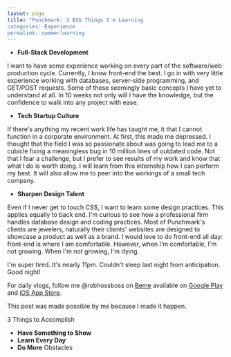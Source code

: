 ```yaml
---
layout: page
title: "Punchmark: 3 BIG Things I'm Learning
categories: Experience
permalink: summerlearning
---
```


* **Full-Stack Development**

I want to have some experience working on every part of the software/web production cycle. Currently, I know front-end the best. I go in with very little experience working with databases, server-side programming, and GET/POST requests. Some of these seemingly basic concepts I have yet to understand at all. In 10 weeks not only will I have the knowledge, but the confidence to walk into any project with ease.
* **Tech Startup Culture**

If there's anything my recent work life has taught me, it that I cannot function in a corporate environment. At first, this made me depressed. I thought that the field I was so passionate about was going to lead me to a cubicle fixing a meaningless bug in 10 million lines of outdated code. Not that I fear a challenge, but I prefer to see results of my work and know that what I do is worth doing. I will learn from this internship how I can perform my best. It will also allow me to peer into the workings of a small tech company. 
* **Sharpen Design Talent**

Even if I never get to touch CSS, I want to learn some design practices. This applies equally to back end. I'm curious to see how a professional firm handles database design and coding practices. Most of Punchmark's clients are jewelers, naturally their clients' websites are designed to showcase a product as well as a brand. I would love to do front-end all day: front-end is where I am comfortable. However, when I'm comfortable, I'm not growing. When I'm not growing, I'm dying.

I'm super tired. It's nearly 11pm. Couldn't sleep last night from anticipation. Good night!

For daily vlogs, follow me @robhossboss on [Beme](https://beme.com) available on [Google Play](https://play.google.com/store/apps/details?id=com.beme.android) and [iOS App Store](https://geo.itunes.apple.com/us/app/beme-share-video.-honestly./id1005178547?mt=8).

This post was made possible by me because I made it happen.

3 Things to Accomplish
* **Have Something to Show**
* **Learn Every Day**
* **Do More**
Obstacles
